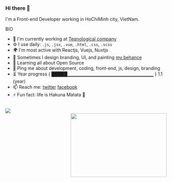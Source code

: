 ### Hi there 👋

I'm a Front-end Developer working in HoChiMinh city, VietNam.

BIO
- 🏢 I'm currently working at [Teqnological company](https://teqnological.asia/)   
- ⚙️ I use daily: ```.js```, ```.jsx```, ```.vue```, ```.html```, ```.css```, ```.scss```       
- 🌍 I'm most active with Reactjs, Vuejs, Nuxtjs   
- 💅 Sometimes I design branding, UI, and painting [my behance](https://www.behance.net/lyhoanam0321)    
- 🌱 Learning all about Open Source    
- 💬 Ping me about development, coding, front-end, js, design, branding     
- ⏳ Year progress { █████▁▁▁▁▁▁▁▁▁▁▁▁▁▁▁▁▁▁▁▁▁▁▁▁▁ } 1.1 (year)     
- 📫 Reach me: [twitter](https://twitter.com/nam64756149) [facebook](https://www.facebook.com/hoanam.ly/)    
- ⚡️ Fun fact: life is Hakuna Matata 🙌    
     
<code>
<img src="https://github-readme-stats.vercel.app/api?username=lyhoanam&&show_icons=true&title_color=ffffff&icon_color=bb2acf&text_color=daf7dc&bg_color=151515" />
<img align="right" width="300px" src="https://64.media.tumblr.com/a7dfa407524226bbd13bdd7779afa736/tumblr_n099u7EkZm1rclzfvo1_500.gif" style="float:right;height:200px" />
</code>
